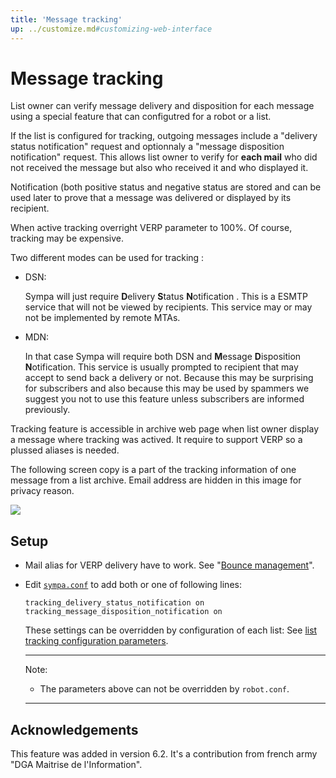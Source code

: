 ```yaml
---
title: 'Message tracking'
up: ../customize.md#customizing-web-interface
---
```


Message tracking
================

List owner can verify message delivery and disposition for each message using a special feature that can configutred for a robot or a list.

If the list is configured for tracking, outgoing messages include a "delivery status notification" request and optionnaly a "message disposition notification" request. This allows list owner to verify for **each mail** who did not received the message but also who received it and who displayed it.

Notification (both positive status and negative status are stored and can be used later to prove that a message was delivered or displayed by its recipient.

When active tracking overright VERP parameter to 100%. Of course, tracking may be expensive.

Two different modes can be used for tracking :

  - DSN:

    Sympa will just require **D**elivery **S**tatus **N**otification . This is a ESMTP service that will not be viewed by recipients. This service may or may not be implemented by remote MTAs.

  - MDN:

    In that case Sympa will require both DSN and **M**essage **D**isposition **N**otification. This service is usually prompted to recipient that may accept to send back a delivery or not. Because this may be surprising for subscribers and also because this may be used by spammers we suggest you not to use this feature unless subscribers are informed previously.

Tracking feature is accessible in archive web page when list owner display a message where tracking was actived. It require to support VERP so a plussed aliases is needed.

The following screen copy is a part of the tracking information of one message from a list archive. Email address are hidden in this image for privacy reason.

![](../media/screen_shot_tracking.png)

Setup
-----

  * Mail alias for VERP delivery have to work.  See
    "[Bounce management](../customize/bounce-management.md)".

  * Edit [``sympa.conf``](../layout.md#config) to add both or one of following
    lines:
    ``` code
    tracking_delivery_status_notification on
    tracking_message_disposition_notification on 
    ```
    These settings can be overridden by configuration of each list: See
    [list tracking configuration parameters](/gpldoc/man/sympa_config.5.html#tracking).

    ----
    Note:

      * The parameters above can not be overridden by `robot.conf`.

    ----

Acknowledgements
----------------

This feature was added in version 6.2. It's a contribution from french army "DGA Maitrise de l'Information".

